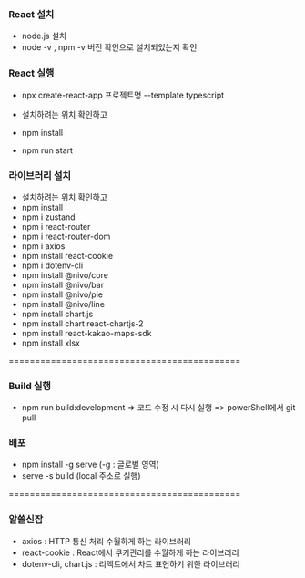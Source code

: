 ### React 설치
- node.js 설치
- node -v , npm -v 버전 확인으로 설치되었는지 확인

### React 실행
- npx create-react-app 프로젝트명 --template typescript
  
- 설치하려는 위치 확인하고
- npm install
- npm run start

### 라이브러리 설치
- 설치하려는 위치 확인하고
- npm install
- npm i zustand
- npm i react-router
- npm i react-router-dom
- npm i axios
- npm install react-cookie
- npm i dotenv-cli
- npm install @nivo/core
- npm install @nivo/bar
- npm install @nivo/pie
- npm install @nivo/line
- npm install chart.js
- npm install chart react-chartjs-2
- npm install react-kakao-maps-sdk
- npm install xlsx
  
============================================

### Build 실행
- npm run build:development
=> 코드 수정 시 다시 실행
=> powerShell에서 git pull

### 배포
- npm install -g serve (-g : 글로벌 영역)
- serve -s build (local 주소로 실행)
  
============================================

### 알쓸신잡
- axios : HTTP 통신 처리 수월하게 하는 라이브러리
- react-cookie : React에서 쿠키관리를 수월하게 하는 라이브러리
- dotenv-cli, chart.js : 리액트에서 차트 표현하기 위한 라이브러리
